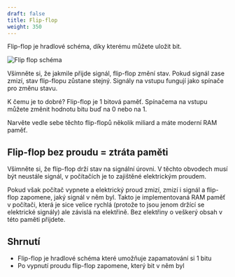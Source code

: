 ```yaml
---
draft: false
title: Flip-flop
weight: 350
---
```


Flip-flop je hradlové schéma, díky kterému můžete uložit bit.

![Flip flop schéma](/jak-se-stat-ajtakem/signalni-vrstva/flipflop.gif)

Všimněte si, že jakmile přijde signál, flip-flop změní stav. Pokud signál zase zmizí, stav flip-flopu zůstane stejný. Signály na vstupu fungují jako spínače pro změnu stavu.

K čemu je to dobré? Flip-flop je 1 bitová paměť. Spínačema na vstupu můžete změnit hodnotu bitu buď na 0 nebo na 1.

Narvěte vedle sebe těchto flip-flopů několik miliard a máte moderní RAM paměť.

## Flip-flop bez proudu = ztráta paměti

Všimněte si, že flip-flop drží stav na signální úrovni. V těchto obvodech musí být neustále signál, v počítačích je to zajištěné elektrickým proudem.

Pokud však počítač vypnete a elektrický proud zmizí, zmizí i signál a flip-flop zapomene, jaký signál v něm byl. Takto je implementovaná RAM paměť v počítači, která je sice velice rychlá (protože to jsou jenom držící se elektrické signály) ale závislá na elektřině. Bez elektřiny o veškerý obsah v této paměti přijdete.

## Shrnutí

- Flip-flop je hradlové schéma které umožňuje zapamatování si 1 bitu
- Po vypnutí proudu flip-flop zapomene, který bit v něm byl